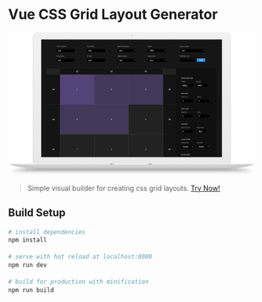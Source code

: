 # Vue CSS Grid Layout Generator

![](screenshot.png)
> Simple visual builder for creating css grid layouts. [Try Now!](http://css-grid-builder.octrace.pro)

## Build Setup

``` bash
# install dependencies
npm install

# serve with hot reload at localhost:8080
npm run dev

# build for production with minification
npm run build
```
